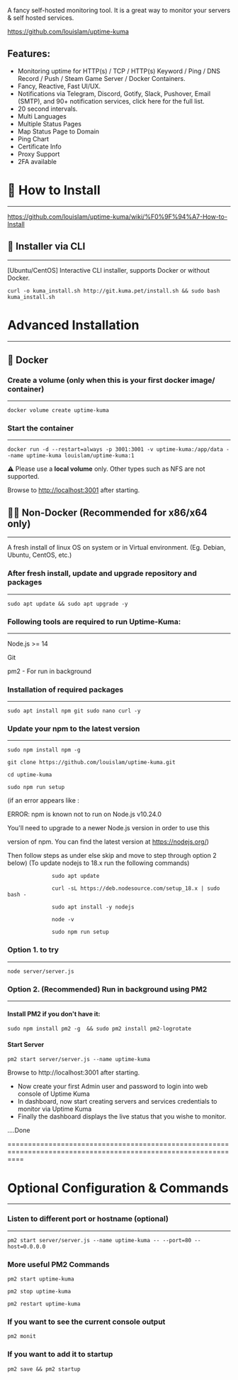 A fancy self-hosted monitoring tool. It  is a great way to monitor your servers & self hosted services.

https://github.com/louislam/uptime-kuma


Features: 
--

- Monitoring uptime for HTTP(s) / TCP / HTTP(s) Keyword / Ping / DNS Record / Push / Steam Game Server / Docker Containers.
- Fancy, Reactive, Fast UI/UX.
- Notifications via Telegram, Discord, Gotify, Slack, Pushover, Email (SMTP), and 90+ notification services, click here for the full list.
- 20 second intervals.
- Multi Languages
- Multiple Status Pages
- Map Status Page to Domain
- Ping Chart
 - Certificate Info
- Proxy Support
- 2FA available


# 🔧 How to Install
--------------------
https://github.com/louislam/uptime-kuma/wiki/%F0%9F%94%A7-How-to-Install


## 🚀 Installer via CLI
------------------------
[Ubuntu/CentOS] Interactive CLI installer, supports Docker or without Docker.

    curl -o kuma_install.sh http://git.kuma.pet/install.sh && sudo bash kuma_install.sh


# Advanced Installation
-----------------------
## 🐳 Docker

### Create a volume (only when this is your first docker image/ container)
---------------------------------------------------------------------------

    docker volume create uptime-kuma


### Start the container
-----------------------

    docker run -d --restart=always -p 3001:3001 -v uptime-kuma:/app/data --name uptime-kuma louislam/uptime-kuma:1 

⚠️ Please use a **local volume** only. Other types such as NFS are not supported.

Browse to [http://localhost:3001](http://localhost:3001/) after starting.




## 💪🏻 Non-Docker (Recommended for x86/x64 only)
------------------------------------------------
A fresh install of linux OS on system or in Virtual environment. (Eg. Debian, Ubuntu, CentOS, etc.) 

### After fresh install, update and upgrade repository and packages
-----------------------------------------------------------------------
     
    sudo apt update && sudo apt upgrade -y


### Following tools are required to run Uptime-Kuma:
----------------------------------------------------

Node.js >= 14

Git

pm2 - For run in background



### Installation of required packages
-------------------------------------

    sudo apt install npm git sudo nano curl -y


### Update your npm to the latest version
-----------------------------------------

    sudo npm install npm -g

    git clone https://github.com/louislam/uptime-kuma.git

    cd uptime-kuma

    sudo npm run setup                   
   (if an error appears like :
   
   ERROR: npm is known not to run on Node.js v10.24.0
   
   You'll need to upgrade to a newer Node.js version in order to use this
   
   version of npm. You can find the latest version at https://nodejs.org/)
   
  Then follow steps as under else skip and move to step through option 2 below)
                (To update nodejs to 18.x run the following commands)
                
                  sudo apt update
                  
                  curl -sL https://deb.nodesource.com/setup_18.x | sudo bash -
                  
                  sudo apt install -y nodejs
                  
                  node -v
                  
                  sudo npm run setup



### Option 1. to try 
--------------------

    node server/server.js


### Option 2. (Recommended)  Run in background using PM2
--------------------------------------------------------

#### Install PM2 if you don't have it: 


    sudo npm install pm2 -g  && sudo pm2 install pm2-logrotate

#### Start Server


    pm2 start server/server.js --name uptime-kuma

Browse to http://localhost:3001 after starting.



- Now create your first Admin user and password to login into web console of Uptime Kuma
- In dashboard, now start creating servers and services credentials to monitor via Uptime Kuma
- Finally the dashboard displays the live status that you wishe to monitor.



....Done



================================================================================================================
# Optional Configuration & Commands 
-----------------------------------

### Listen to different port or hostname (optional)
---------------------------------------------------

    pm2 start server/server.js --name uptime-kuma -- --port=80 --host=0.0.0.0


### More useful PM2 Commands


    pm2 start uptime-kuma

    pm2 stop uptime-kuma

    pm2 restart uptime-kuma

### If you want to see the current console output

    pm2 monit


### If you want to add it to startup

    pm2 save && pm2 startup


